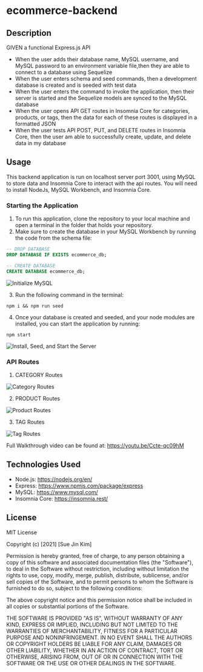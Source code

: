 # ecommerce-backend

## Description
GIVEN a functional Express.js API

* When the user adds their database name, MySQL username, and MySQL password to an environment variable file,then they are able to connect to a database using Sequelize
* When the user enters schema and seed commands, then a development database is created and is seeded with test data
* When the user enters the command to invoke the application, then their server is started and the Sequelize models are synced to the MySQL database
* When the user opens API GET routes in Insomnia Core for categories, products, or tags, then the data for each of these routes is displayed in a formatted JSON
* When the user tests API POST, PUT, and DELETE routes in Insomnia Core, then the user am able to successfully create, update, and delete data in my database

## Usage
This backend application is run on localhost server port 3001, using MySQL to store data and Insomnia Core to interact with the api routes. You will need to install NodeJs, MySQL Workbench, and Insomnia Core.

### Starting the Application
1. To run this application, clone the repository to your local machine and open a terminal in the folder that holds your repository.
2. Make sure to create the database in your MySQL Workbench by running the code from the schema file:
~~~~sql
-- DROP DATABASE
DROP DATABASE IF EXISTS ecommerce_db;

-- CREATE DATABASE
CREATE DATABASE ecommerce_db;
~~~~

![Initialize MySQL](https://media.giphy.com/media/1lVVzDS8w4mmlotb46/giphy.gif)

3. Run the following command in the terminal:

``
npm i && npm run seed
``

4. Once your database is created and seeded, and your node modules are installed, you can start the application by running:

``
npm start
``

![Install, Seed, and Start the Server](https://media.giphy.com/media/Zaom6tMnTdYsDzZdog/giphy.gif)

### API Routes
1. CATEGORY Routes

![Category Routes](https://media.giphy.com/media/2YZCNe18MupldRurgD/giphy.gif)

2. PRODUCT Routes

![Product Routes](https://media.giphy.com/media/se0uu69meq5E7oDCyk/giphy.gif)

3. TAG Routes

![Tag Routes](https://media.giphy.com/media/V61YdhtG98qHGUAVsO/giphy.gif)

Full Walkthrough video can be found at: https://youtu.be/Ccte-qc09hM

## Technologies Used

* Node.js: https://nodejs.org/en/
* Express: https://www.npmjs.com/package/express
* MySQL: https://www.mysql.com/
* Insomnia Core: https://insomnia.rest/


## License

MIT License

Copyright (c) [2021] [Sue Jin Kim]

Permission is hereby granted, free of charge, to any person obtaining a copy of this software and associated documentation files (the "Software"), to deal in the Software without restriction, including without limitation the rights to use, copy, modify, merge, publish, distribute, sublicense, and/or sell copies of the Software, and to permit persons to whom the Software is furnished to do so, subject to the following conditions:

The above copyright notice and this permission notice shall be included in all copies or substantial portions of the Software.

THE SOFTWARE IS PROVIDED "AS IS", WITHOUT WARRANTY OF ANY KIND, EXPRESS OR IMPLIED, INCLUDING BUT NOT LIMITED TO THE WARRANTIES OF MERCHANTABILITY, FITNESS FOR A PARTICULAR PURPOSE AND NONINFRINGEMENT. IN NO EVENT SHALL THE AUTHORS OR COPYRIGHT HOLDERS BE LIABLE FOR ANY CLAIM, DAMAGES OR OTHER LIABILITY, WHETHER IN AN ACTION OF CONTRACT, TORT OR OTHERWISE, ARISING FROM, OUT OF OR IN CONNECTION WITH THE SOFTWARE OR THE USE OR OTHER DEALINGS IN THE SOFTWARE.